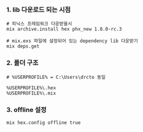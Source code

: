 
### 1. lib 다운로드 되는 시점
```
# 피닉스 프레임워크 다운받을시
mix archive.install hex phx_new 1.8.0-rc.3

# mix.exs 파일에 설정되어 있는 dependency lib 다운받기
mix deps.get

```
### 2. 폴더 구조
```
# %USERPROFILE% = C:\Users\drcto 동일

%USERPROFILE%\.hex
%USERPROFILE%\.mix
```

### 3. offline 설정
```
mix hex.config offline true
```